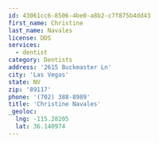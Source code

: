 ```yaml
---
id: 43061cc6-8506-4be0-a8b2-c7f875b4dd43
first_name: Christine
last_name: Navales
license: DDS
services:
  - dentist
category: Dentists
address: '2615 Buckmaster Ln'
city: 'Las Vegas'
state: NV
zip: '89117'
phone: '(702) 388-8989'
title: 'Christine Navales'
_geoloc:
  lng: -115.28205
  lat: 36.140974
---
```

